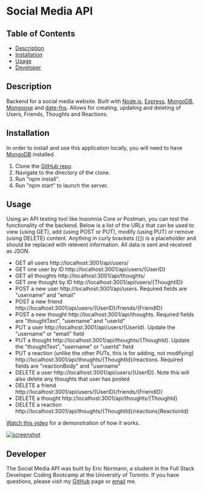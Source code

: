 
# Social Media API


## Table of Contents
* [Description](#description)
* [Installation](#installation)
* [Usage](#usage)
* [Developer](#developer)
  
## Description
Backend for a social media website. Built with [Node.js](https://nodejs.org/en/), [Express](https://www.npmjs.com/package/express), [MongoDB](https://www.mongodb.com/try/download/community), [Mongoose](https://www.npmjs.com/package/mongoose) and [date-fns](https://www.npmjs.com/package/date-fns). Allows for creating, updating and deleting of Users, Friends, Thoughts and Reactions.
## Installation
In order to install and use this application locally, you will need to have [MongoDB](https://www.mongodb.com/try/download/community) installed.
1. Clone the [GitHub repo](https://github.com/e-p-n/social-apis). 
2. Navigate to the directory of the clone. 
3. Run "npm install". 
4. Run "npm start" to launch the server.
## Usage
Using an API testing tool like Insomnia Core or Postman, you can test the functionality of the backend.
Below is a list of the URLs that can be used to view (using GET), add (using POST or PUT), modify (using PUT) or remove (using DELETE) content. Anything in curly brackets ({}) is a placeholder and should be replaced with relevent information. All data is sent and received as JSON.
* GET all users http:/<span></span>/localhost:3001/api/users/ 
* GET one user by ID http:/<span></span>/localhost:3001/api/users/{UserID}
* GET all thoughts http:/<span></span>/localhost:3001/api/thoughts/
* GET one thought by ID http:/<span></span>/localhost:3001/api/users/{ThoughtID}
* POST a new user http:/<span></span>/localhost:3001/api/users. Required fields are "username" and "email"
* POST a new friend http:/<span></span>/localhost:3001/api/users/{UserID}/friends/{FriendID}
* POST a new thought http:/<span></span>/localhost:3001/api/thoughts. Required fields are "thoughtText", "username" and "userId"
* PUT a user http:/<span></span>/localhost:3001/api/users/{UserId}. Update the "username" or "email" field
* PUT a thought http:/<span></span>/localhost:3001/api/thoughts/{ThoughId}. Update the "thoughtText", "username" or "userId" field
* PUT a reaction (unlike the other PUTs, this is for adding, not modifying) http:/<span></span>/localhost:3001/api/thoughts/{ThoughtId}/reactions. Required fields are "reactionBody" and "username"
* DELETE a user http:/<span></span>/localhost:3001/api/users/{UserID}. Note this will also delete any thoughts that user has posted
* DELETE a friend http:/<span></span>/localhost:3001/api/users/{UserID}/friends/{FriendID}
* DELETE a thought http:/<span></span>/localhost:3001/api/thoughts/{ThoughId}
* DELETE a reaction http:/<span></span>/localhost:3001/api/thoughts/{ThoughtId}/reactions{ReactionId}

[Watch this video](https://www.youtube.com/watch?v=lNXYCGkb0Ls) for a demonstration of how it works. 

[![screenshot](https://i9.ytimg.com/vi/lNXYCGkb0Ls/mq2.jpg?sqp=CJS-zoMG&rs=AOn4CLCHW2johaL1lg_7Gakcmy0ZBqlD1A)](https://www.youtube.com/watch?v=lNXYCGkb0Ls)

## Developer
The Social Media API was built by Eric Normann, a student in the Full Stack Developer Coding Bootcamp at the University of Toronto.
If you have questions, please visit my [GitHub](http://github.com/e-p-n) page or [email](mailto:eric.n@me.com?subject=Question%20regarding%20Social%20Media%20API) me.
  
